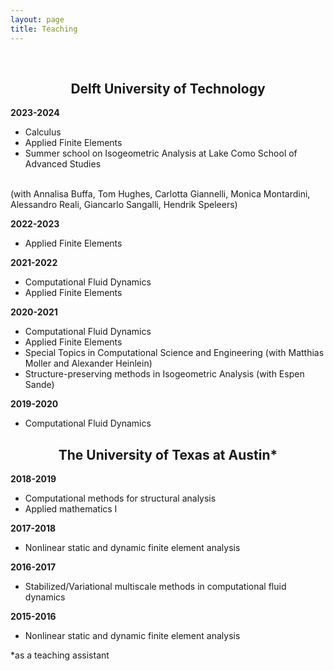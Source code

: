 ```yaml
---
layout: page
title: Teaching
---
```


<br>
<h2 class="message" align="center">Delft University of Technology</h2>

<span style="font-weight:bold">2023-2024</span>
* Calculus
* Applied Finite Elements
* Summer school on Isogeometric Analysis at Lake Como School of Advanced Studies
<br>
(with Annalisa Buffa, Tom Hughes, Carlotta Giannelli, Monica Montardini, Alessandro Reali, Giancarlo Sangalli, Hendrik Speleers)

<span style="font-weight:bold">2022-2023</span>
* Applied Finite Elements

<span style="font-weight:bold">2021-2022</span>
* Computational Fluid Dynamics
* Applied Finite Elements

<span style="font-weight:bold">2020-2021</span>
* Computational Fluid Dynamics
* Applied Finite Elements
* Special Topics in Computational Science and Engineering (with Matthias Moller and Alexander Heinlein)
* Structure-preserving methods in Isogeometric Analysis (with Espen Sande)


<span style="font-weight:bold">2019-2020</span>
* Computational Fluid Dynamics

<h2 class="message" align="center">The University of Texas at Austin<span>&#42;</span></h2>

<span style="font-weight:bold">2018-2019</span>
* Computational methods for structural analysis
* Applied mathematics I

<span style="font-weight:bold">2017-2018</span>
* Nonlinear static and dynamic finite element analysis

<span style="font-weight:bold">2016-2017</span>
* Stabilized/Variational multiscale methods in computational fluid dynamics

<span style="font-weight:bold">2015-2016</span>
* Nonlinear static and dynamic finite element analysis

<span>&#42;</span>as a teaching assistant
